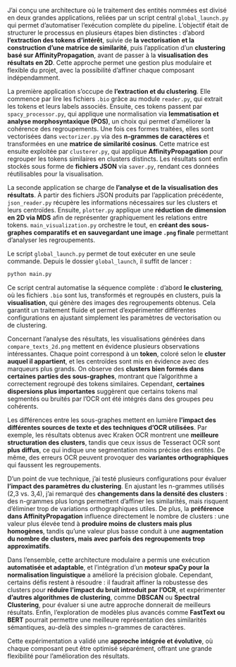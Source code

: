J’ai conçu une architecture où le traitement des entités nommées est divisé en deux grandes applications, reliées par un script central `global_launch.py` qui permet d’automatiser l’exécution complète du pipeline. L’objectif était de structurer le processus en plusieurs étapes bien distinctes : d’abord **l’extraction des tokens d’intérêt**, suivie de **la vectorisation et la construction d’une matrice de similarité**, puis l’application d’un **clustering basé sur AffinityPropagation**, avant de passer à la **visualisation des résultats en 2D**. Cette approche permet une gestion plus modulaire et flexible du projet, avec la possibilité d’affiner chaque composant indépendamment.

La première application s’occupe de **l’extraction et du clustering**. Elle commence par lire les fichiers `.bio` grâce au module `reader.py`, qui extrait les tokens et leurs labels associés. Ensuite, ces tokens passent par `spacy_processor.py`, qui applique une normalisation via **lemmatisation et analyse morphosyntaxique (POS)**, un choix qui permet d’améliorer la cohérence des regroupements. Une fois ces formes traitées, elles sont vectorisées dans `vectorizer.py` via des **n-grammes de caractères** et transformées en une **matrice de similarité cosinus**. Cette matrice est ensuite exploitée par `clusterer.py`, qui applique **AffinityPropagation** pour regrouper les tokens similaires en clusters distincts. Les résultats sont enfin stockés sous forme de **fichiers JSON** via `saver.py`, rendant ces données réutilisables pour la visualisation.

La seconde application se charge de **l’analyse et de la visualisation des résultats**. À partir des fichiers JSON produits par l’application précédente, `json_reader.py` récupère les informations nécessaires sur les clusters et leurs centroïdes. Ensuite, `plotter.py` applique une **réduction de dimension en 2D via MDS** afin de représenter graphiquement les relations entre tokens. `main_visualization.py` orchestre le tout, en **créant des sous-graphes comparatifs et en sauvegardant une image `.png` finale** permettant d’analyser les regroupements.

Le script `global_launch.py` permet de tout exécuter en une seule commande. Depuis le dossier `global_launch`, il suffit de lancer :
```bash
python main.py
```
Ce script central automatise la séquence complète : d’abord **le clustering**, où les fichiers `.bio` sont lus, transformés et regroupés en clusters, puis la **visualisation**, qui génère des images des regroupements obtenus. Cela garantit un traitement fluide et permet d’expérimenter différentes configurations en ajustant simplement les paramètres de vectorisation ou de clustering.

Concernant l’analyse des résultats, les visualisations générées dans `compare_texts_2d.png` mettent en évidence plusieurs observations intéressantes. Chaque point correspond à un **token**, coloré selon le **cluster auquel il appartient**, et les centroïdes sont mis en évidence avec des marqueurs plus grands. On observe des **clusters bien formés dans certaines parties des sous-graphes**, montrant que l’algorithme a correctement regroupé des tokens similaires. Cependant, **certaines dispersions plus importantes** suggèrent que certains tokens mal segmentés ou bruités par l’OCR ont été intégrés dans des groupes peu cohérents.

Les différences entre les sous-graphes mettent en lumière **l’impact des différentes sources de texte et des techniques d’OCR utilisées**. Par exemple, les résultats obtenus avec Kraken OCR montrent une **meilleure structuration des clusters**, tandis que ceux issus de Tesseract OCR sont **plus diffus**, ce qui indique une segmentation moins précise des entités. De même, des erreurs OCR peuvent provoquer des **variantes orthographiques** qui faussent les regroupements.

D’un point de vue technique, j’ai testé plusieurs configurations pour évaluer **l’impact des paramètres du clustering**. En ajustant les n-grammes utilisés (2,3 vs. 3,4), j’ai remarqué des **changements dans la densité des clusters** : des n-grammes plus longs permettent d’affiner les similarités, mais risquent d’éliminer trop de variations orthographiques utiles. De plus, la **préférence dans AffinityPropagation** influence directement le nombre de clusters : une valeur plus élevée tend à **produire moins de clusters mais plus homogènes**, tandis qu’une valeur plus basse conduit à une **augmentation du nombre de clusters, mais avec parfois des regroupements trop approximatifs**.

Dans l’ensemble, cette architecture modulaire a permis une exécution **automatisée et adaptable**, et l’intégration d’un **moteur spaCy pour la normalisation linguistique** a amélioré la précision globale. Cependant, certains défis restent à résoudre : il faudrait affiner la robustesse des clusters pour **réduire l’impact du bruit introduit par l’OCR**, et expérimenter **d’autres algorithmes de clustering**, comme **DBSCAN** ou **Spectral Clustering**, pour évaluer si une autre approche donnerait de meilleurs résultats. Enfin, l’exploration de modèles plus avancés comme **FastText ou BERT** pourrait permettre une meilleure représentation des similarités sémantiques, au-delà des simples n-grammes de caractères.

Cette expérimentation a validé une **approche intégrée et évolutive**, où chaque composant peut être optimisé séparément, offrant une grande flexibilité pour l’amélioration des résultats.
